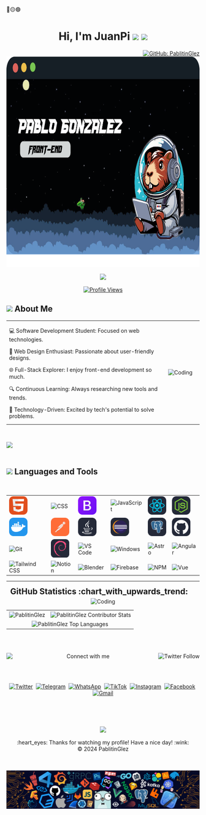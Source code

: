 
<div>
🔴🟡🟢

<br>

<h1 align="center"><b>Hi, I'm JuanPi </b>
  
  <img src="https://media.giphy.com/media/hvRJCLFzcasrR4ia7z/giphy.gif" width="35">
  <img src="https://emojis.slackmojis.com/emojis/images/1531849430/4246/blob-sunglasses.gif?1531849430" width="28"/>
</h1>

<div align="right"; margin-bottom: 20px;">
  <a href="https://github.com/PablitinGlez">
    <img src="https://img.shields.io/github/followers/PablitinGlez?label=follow&style=social" alt="GitHub: PablitinGlez"/>
  </a>
</div>

<div align="center">
<img src="https://github.com/PablitinGlez/PabloGonzalez/blob/main/fondo%20git.png" 
     alt="Banner de Bienvenida" width="100%" height="550">
</div>

<p align="center">
  <a href="https://github.com/DenverCoder1/readme-typing-svg">
    <img src="https://readme-typing-svg.herokuapp.com?font=Time+New+Roman&color=cyan&size=25&center=true&vCenter=true&width=600&height=100&lines=Hello+and+Welcome..&hearts;++;Software+Development+Student,;Web+Design+Enthusiast,;Web+Development+Lover,;Exploring+Backend+and+Frontend,;Always+Learning+New+Things..<3">
  </a>
</p>


<!--profile visit count-->



<div align="center">
  <a href="https://visitcount.itsvg.in">
    <img src="https://visitcount.itsvg.in/api?id=PablitinGlez&label=Profile%20Views&color=1&pretty=false" alt="Profile Views"/>
  </a>
</div>

## <picture><img src="https://github.com/7oSkaaa/7oSkaaa/blob/main/Images/about_me.gif?raw=true" width="50px"></picture> About Me



<table align="center">
<tr>
<td width="80%" align="left">
  
  <p style="margin-bottom: 10px;">💻 Software Development Student: Focused on web technologies.</p>
  <p style="margin-bottom: 10px;">🎨 Web Design Enthusiast: Passionate about user-friendly designs.</p>
  <p style="margin-bottom: 10px;">🌐 Full-Stack Explorer: I enjoy front-end development so much.</p>
  <p style="margin-bottom: 10px;">🔍 Continuous Learning: Always researching new tools and trends.</p>
  <p style="margin-bottom: 10px;">🚀 Technology-Driven: Excited by tech's potential to solve problems.</p>

</td>
<td width="20%" align="center">

  <img align="center" alt="Coding" width="150" src="https://c.tenor.com/GN73MKBawZYAAAAi/busy-cute.gif">

</td>
</tr>
</table>





<br>

<!-- Nothing weird to see here -->




<img src="https://user-images.githubusercontent.com/73097560/115834477-dbab4500-a447-11eb-908a-139a6edaec5c.gif"><br><br>

## <img src="https://media2.giphy.com/media/QssGEmpkyEOhBCb7e1/giphy.gif?cid=ecf05e47a0n3gi1bfqntqmob8g9aid1oyj2wr3ds3mg700bl&rid=giphy.gif" width ="25"><b> Languages and Tools</b>
<br>

<!-- Languages and Tools Section -->

<table align="center">
  <tr>
    <td>
      <img src="https://raw.githubusercontent.com/tandpfun/skill-icons/main/icons/HTML.svg" width="48" height="48" alt="HTML" />
    </td>
    <td>
      <img src="https://upload.wikimedia.org/wikipedia/commons/thumb/6/62/CSS3_logo.svg/48px-CSS3_logo.svg.png" width="48" height="48" alt="CSS" />
    </td>
    <td>
      <img src="https://raw.githubusercontent.com/tandpfun/skill-icons/main/icons/Bootstrap.svg" width="48" height="48" alt="Bootstrap" />
    </td>
    <td>
      <img src="https://upload.wikimedia.org/wikipedia/commons/thumb/9/99/Unofficial_JavaScript_logo_2.svg/1024px-Unofficial_JavaScript_logo_2.svg.png" width="48" height="48" alt="JavaScript" />
    </td>
    <td>
      <img src="https://raw.githubusercontent.com/tandpfun/skill-icons/main/icons/React-Dark.svg" width="48" height="48" alt="React" />
    </td>
    <td>
      <img src="https://raw.githubusercontent.com/tandpfun/skill-icons/main/icons/NodeJS-Dark.svg" width="48" height="48" alt="Node.js" />
    </td>
  </tr>
  <tr>
    <td>
      <img src="https://raw.githubusercontent.com/tandpfun/skill-icons/main/icons/Docker.svg" width="48" height="48" alt="Docker" />
    </td>
    <td>
      <img src="https://raw.githubusercontent.com/tandpfun/skill-icons/main/icons/Postman.svg" width="48" height="48" alt="Postman" />
    </td>
    <td>
      <img src="https://raw.githubusercontent.com/tandpfun/skill-icons/main/icons/Java-Dark.svg" width="48" height="48" alt="Java" />
    </td>
    <td>
      <img src="https://raw.githubusercontent.com/tandpfun/skill-icons/main/icons/Eclipse-Dark.svg" width="48" height="48" alt="Eclipse" />
    </td>
    <td>
      <img src="https://raw.githubusercontent.com/tandpfun/skill-icons/main/icons/PostgreSQL-Dark.svg" width="48" height="48" alt="PostgreSQL" />
    </td>
    <td>
      <img src="https://raw.githubusercontent.com/tandpfun/skill-icons/main/icons/Github-Dark.svg" width="48" height="48" alt="GitHub" />
    </td>
  </tr>
  <tr>
    <td>
      <img src="https://upload.wikimedia.org/wikipedia/commons/thumb/3/3f/Git_icon.svg/1200px-Git_icon.svg.png" width="48" height="48" alt="Git" />
    </td>
    <td>
      <img src="https://raw.githubusercontent.com/tandpfun/skill-icons/main/icons/Debian-Dark.svg" width="48" height="48" alt="Debian" />
    </td>
    <td>
      <img src="https://upload.wikimedia.org/wikipedia/commons/9/9a/Visual_Studio_Code_1.35_icon.svg" width="48" height="48" alt="VS Code" />
    </td>
    <td>
      <img src="https://raw.githubusercontent.com/tandpfun/skill-icons/main/icons/Windows-Dark.svg" width="48" height="48" alt="Windows" />
    </td>
    <td><img src="https://skillicons.dev/icons?i=astro" width="48" height="48" alt="Astro" />
</td>
    <td><img src="https://skillicons.dev/icons?i=angular" width="48" height="48" alt="Angular" />
</td>
  </tr>
 <tr>
    <td>
       <img src="https://skillicons.dev/icons?i=tailwind" width="48" height="48" alt="Tailwind CSS" />
    </td>
    <td>
     <img src="https://skillicons.dev/icons?i=notion" width="48" height="48" alt="Notion" />
    </td>
    <td>
     <img src="https://skillicons.dev/icons?i=blender" width="48" height="48" alt="Blender" />
    </td>
    <td>
    <img src="https://skillicons.dev/icons?i=firebase" width="48" height="48" alt="Firebase" />
    </td>
    <td>
      <img src="https://skillicons.dev/icons?i=npm" width="48" height="48" alt="NPM" />

</td>
    <td>
      <img src="https://skillicons.dev/icons?i=vue" width="48" height="48" alt="Vue" />

</td>
  </tr>
  
</table>


-----
<h2 style="margin: 5px 10px;">GitHub Statistics :chart_with_upwards_trend:</h2> 


<div align="center">
  <img src="https://cdn.dribbble.com/users/1277312/screenshots/14733298/media/39b1045e593737587dd60e42c8422d1f.gif" width="300" alt="Coding">
</div>


<table align="center">
  <tr>
    <td><img align="center" src="https://github-readme-stats.vercel.app/api?username=PablitinGlez&show_icons=true&locale=en&bg_color=0d1117&text_color=ffffff&repo=convoychat" alt="PablitinGlez" /></td>
    <td><img align="center" src="https://github-contributor-stats.vercel.app/api?username=PablitinGlez&limit=3&theme=nightowl&show_owner=true&combine_all_yearly_contributions=true" alt="PablitinGlez Contributor Stats" /></td>
  </tr>
  <tr>
    <td colspan="2" align="center">
      <img align="center" src="https://github-readme-stats.vercel.app/api/top-langs?username=PablitinGlez&show_icons=true&locale=en&bg_color=0d1117&text_color=ffffff&layout=compact" alt="PablitinGlez Top Languages" />
    </td>
  </tr>
</table>



<br><br>

<p style="display: flex; justify-content: space-between; align-items: center; margin: 0;">
 <img src="https://media.giphy.com/media/iY8CRBdQXODJSCERIr/giphy.gif" width="30px"> Connect with me
  <a href="https://twitter.com/intent/follow?original_referer=https%3A%2F%2Fgithub.com%2FJPablinhoigl&screen_name=JPablinhoigl">
    <img align="right" src="https://img.shields.io/twitter/follow/JPablinhoigl?color=1DA1F2&logo=twitter&style=for-the-badge" alt="Twitter Follow" />
  </a>
</p>




<br><br>


<p align="center">
  <a href="https://twitter.com/JPa"><img src="https://img.shields.io/badge/Twitter-1DA1F2?style=for-the-badge&logo=twitter&logoColor=white" alt="Twitter" /></a>&nbsp;
  <a href="https://t.me/Liht"><img src="https://img.shields.io/badge/Telegram-2CA5E0?style=for-the-badge&logo=telegram&logoColor=white" alt="Telegram" /></a>&nbsp;
  <a href="https://wa.me/"><img src="https://img.shields.io/badge/WhatsApp-25D366?style=for-the-badge&logo=whatsapp&logoColor=white" alt="WhatsApp" /></a>&nbsp;
  <a href="https://www.tiktok.com/@ssss_"><img src="https://img.shields.io/badge/TikTok-000000?style=for-the-badge&logo=tiktok&logoColor=white" alt="TikTok" /></a>&nbsp;
  <a href="https://www.instagram.com/painho.push"><img src="https://img.shields.io/badge/Instagram-E4405F?style=for-the-badge&logo=instagram&logoColor=white" alt="Instagram" /></a>&nbsp;
  <a href="https://www.facebook.com/"><img src="https://img.shields.io/badge/Facebook-1877F2?style=for-the-badge&logo=facebook&logoColor=white" alt="Facebook" /></a>&nbsp;
  <a href="mailto:gonzalez04212gmail.com?subject=Hola%20Jiji"><img src="https://img.shields.io/badge/gmail-%23D14836.svg?&style=for-the-badge&logo=gmail&logoColor=white" alt="Gmail"/></a>
</p>

<br><br><br>







<p align="center">
  <img src="https://user-images.githubusercontent.com/5713670/87202985-820dcb80-c2b6-11ea-9f56-7ec461c497c3.gif" width="150">
</p>
<p align="center">
  :heart_eyes: Thanks for watching my profile! Have a nice day! :wink: <br/>
  &copy; 2024 PablitinGlez
</p>


<br><br>
![Github Banner](https://github.com/Jaydeep-Yadav/Jaydeep-Yadav/blob/main/banner.png)
